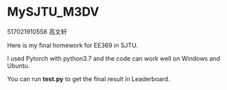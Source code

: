 # MySJTU_M3DV
  517021910558 高文轩  
  
  Here is my final homework for EE369 in SJTU.
  
  I used Pytorch with python3.7 and the code can work well on Windows and Ubuntu.
  
  You can run **test.py** to get the final result in Leaderboard.

